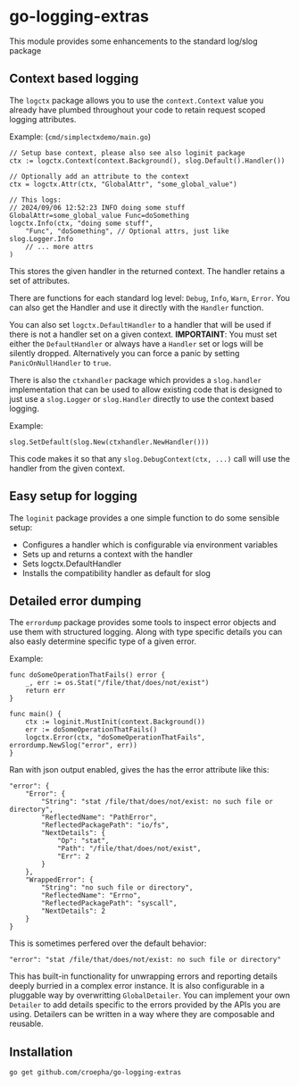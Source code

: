 
# go-logging-extras

This module provides some enhancements to the standard log/slog package

## Context based logging

The `logctx` package allows you to use the `context.Context` value you already have plumbed throughout your code to retain request scoped logging attributes.

Example: (`cmd/simplectxdemo/main.go`)

    // Setup base context, please also see also loginit package
    ctx := logctx.Context(context.Background(), slog.Default().Handler())

    // Optionally add an attribute to the context
    ctx = logctx.Attr(ctx, "GlobalAttr", "some_global_value")

	// This logs:
	// 2024/09/06 12:52:23 INFO doing some stuff GlobalAttr=some_global_value Func=doSomething
	logctx.Info(ctx, "doing some stuff",
		"Func", "doSomething", // Optional attrs, just like slog.Logger.Info
		// ... more attrs
	)

This stores the given handler in the returned context.  The handler retains a set of attributes.

There are functions for each standard log level: `Debug`, `Info`, `Warn`, `Error`.  You can also get the Handler and use it directly with the `Handler` function.

You can also set `logctx.DefaultHandler` to a handler that will be used if there is not a handler set on a given context.  **IMPORTAINT**: You must set either the `DefaultHandler` or always have a `Handler` set or logs will be silently dropped.   Alternatively you can force a panic by setting `PanicOnNullHandler` to `true`.

There is also the `ctxhandler` package which provides a `slog.handler` implementation that can be used to allow existing code that is designed to just use a `slog.Logger` or `slog.Handler` directly to use the context based logging.

Example:

    slog.SetDefault(slog.New(ctxhandler.NewHandler()))

This code makes it so that any `slog.DebugContext(ctx, ...)` call will use the handler from the given context.

## Easy setup for logging

The `loginit` package provides a one simple function to do some sensible setup:
  - Configures a handler which is configurable via environment variables
  - Sets up and returns a context with the handler
  - Sets logctx.DefaultHandler
  - Installs the compatibility handler as default for slog

## Detailed error dumping

The `errordump` package provides some tools to inspect error objects and use them with structured logging.
Along with type specific details you can also easly determine specific type of a given error.

Example:

    func doSomeOperationThatFails() error {
        _, err := os.Stat("/file/that/does/not/exist")
        return err
    }

    func main() {
        ctx := loginit.MustInit(context.Background())
        err := doSomeOperationThatFails()
        logctx.Error(ctx, "doSomeOperationThatFails", errordump.NewSlog("error", err))
    }

Ran with json output enabled, gives the has the error attribute like this:

    "error": {
        "Error": {
            "String": "stat /file/that/does/not/exist: no such file or directory",
            "ReflectedName": "PathError",
            "ReflectedPackagePath": "io/fs",
            "NextDetails": {
                "Op": "stat",
                "Path": "/file/that/does/not/exist",
                "Err": 2
            }
        },
        "WrappedError": {
            "String": "no such file or directory",
            "ReflectedName": "Errno",
            "ReflectedPackagePath": "syscall",
            "NextDetails": 2
        }
    }

This is sometimes perfered over the default behavior:

    "error": "stat /file/that/does/not/exist: no such file or directory"

This has built-in functionality for unwrapping errors and reporting details deeply burried in a complex
error instance.  It is also configurable in a pluggable way by overwritting `GlobalDetailer`.  You can
implement your own `Detailer` to add details specific to the errors provided by the APIs you are using.
Detailers can be written in a way where they are composable and reusable.

## Installation

    go get github.com/croepha/go-logging-extras




